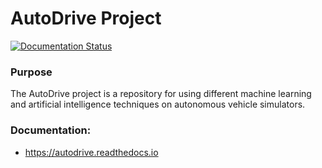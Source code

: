 # AutoDrive Project

[![Documentation Status](https://readthedocs.org/projects/autodrive/badge/?version=latest)](https://autodrive.readthedocs.io/en/latest/?badge=latest)

### Purpose

The AutoDrive project is a repository for using different machine learning and
artificial intelligence techniques on autonomous vehicle simulators.

### Documentation:
- https://autodrive.readthedocs.io
